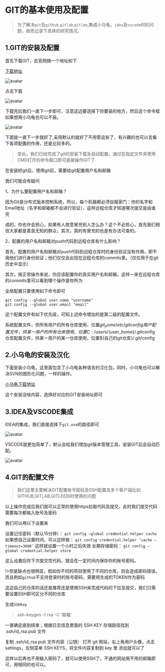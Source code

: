 # GIT的基本使用及配置

> 为了解决`git`及`github`,`gitlab`,`gitlee`,集成小乌龟，`idea`及`vscode`时的问题，故而记录下具体的研究情况。

## 1.GIT的安装及配置

首先下载GIT，去官网搞一个地址如下

[下载地址](https://git-scm.com/)

![avatar](https://picture.zhanghong110.top/docsify/16524080655241.png)

点击下载

![avatar](https://picture.zhanghong110.top/docsify/16524083881135.png)



下载完后我们一直下一步即可，注意这边要选择下你要装的地方，然后这个命令框如果想用小乌龟也可以不装。

![avatar](https://picture.zhanghong110.top/docsify/16524088118785.png)

下面就一直下一步就好了,采用默认的就好了不用管这些了，有兴趣的也可以去看下各项配置的作用，还是比较多的。

> 至此，我们已经完成了git的安装下载及自动配置，通过在指定文件夹使用CMD打开的命令窗口即可直接操作GIT了

在安装好git后、使用git前，需要给git配置用户名和邮箱

我们可能会有疑问

1、为什么要配置用户名和邮箱？

因为Git是分布式版本控制系统，所以，每个机器都必须自报家门：你的名字和Email地址（名字和邮箱都不会进行验证），这样远程仓库才知道哪次提交是由谁完

成的。你也许会担心，如果有人故意冒充别人怎么办？这个不必担心，首先我们相信大家都是善良无知的群众，其次，真的有冒充的也是有办法可查的。

2、配置的用户名和邮箱对push代码到远程仓库有什么影响？

首先，配置的用户名和邮箱对push代码到远程仓库时的身份验证没有作用，即不用他们进行身份验证；他们仅仅会出现在远程仓库的commits里。（仅仅用于在git历史中显示）

其次，按正常操作来说，你应该配置你的真实用户名和邮箱，这样一来在远程仓库的commits里可以看到哪个操作是你所为

全局配置只要使用如下命令即可


```
git config --global user.name "username"  
git config --global user.email "email"
```

这个配置文件有如下优先级，可知上述命令增加的是第二级的配置文件。

系统配置文件，供所有用户的所有仓库使用，位置${git_home}/etc/gitconfig
用户配置文件，供某一用户的所有仓库使用，位置C:/users/${user_home}/.gitconfig
仓库配置文件，供某一用户的某一仓库使用，位置${自己的git仓库}/.git/config

## 2.小乌龟的安装及汉化

下面安装小乌龟，这里面包含了小乌龟各种语言的汉化包，同时，小乌龟也可以解决SVN的图形化问题，一样的操作。

[小乌龟下载地址](https://tortoisegit.org/download/)

这个安装没啥内容，选择好对应的GIT安装地址即可

## 3.IDEA及VSCODE集成

IDEA的集成，我们直接选择下`git.exe`的路径即可

![avatar](https://picture.zhanghong110.top/docsify/16524116171735.png)

VSCODE就更加简单了，默认会给我们增加git版本管理工具，安装GIT后会自动匹配。

![avatar](https://picture.zhanghong110.top/docsify/16524313747761.png)



## 4.GIT的配置文件

> 我们这里主要解决GIT配置账号密码及SSH配置及多个客户端比如GITHUB,GITLAB,GITLEE同时使用的问题

以上操作完成后我们就可以正常的使用https拉取代码及提交，此时我们提交代码需要每次都输入账号及密码

我们可以用以下设置来

设置记住密码（默认15分钟）：
`git config –global credential.helper cache`
如果想自己设置时间，可以这样做：
`git config credential.helper ‘cache –timeout=3600’`
这样就设置一个小时之后失效
长期存储密码：
`git config –global credential.helper store`

这么设置后你下次提交完代码，就会在一定时间内保存你的账号密码。

!>但是缺点也很明显，假如你不同的项目使用了不同的仓库，则会造成密码错误。而且例如`github`不支持登录时的账号密码，需要用生成的TOKEN作为密码

这边自己的仓库的话还是推荐还是使用SSH来完成代码的下拉及提交，我们只需要设置SSH即可区分不同的仓库

生成`SSHkey`

> ssh-keygen -t rsa -C '邮箱'

一直确定直到结束；根据日志信息里面的 SSH KEY 存储路径找到 .ssh/id_rsa.pub 文件

复制 .ssh/id_rsa.pub 文件内容（公钥）
打开 git 网站，右上角用户头像，点击 settings，左侧菜单 SSH KEYS，将文件内容复制到 key 里 添加就可以了

这样以后再也不用输入密码了，就可以使用SSH了。不通的网站用不用的邮箱即可，用相同的也可以。